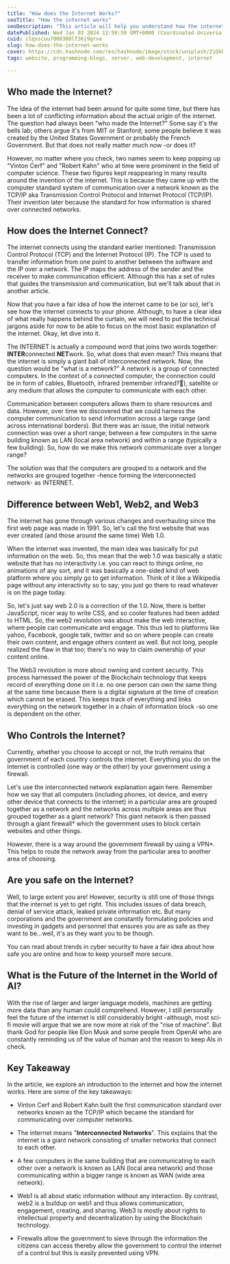 ```yaml
---
title: "How does the Internet Works?"
seoTitle: "How the internet works"
seoDescription: "This article will help you understand how the internet works. you will also learn about what powers the internet and who controls the internet you use."
datePublished: Wed Jan 03 2024 12:59:59 GMT+0000 (Coordinated Universal Time)
cuid: clqxscuu7000308lf36j9grve
slug: how-does-the-internet-works
cover: https://cdn.hashnode.com/res/hashnode/image/stock/unsplash/ZiQkhI7417A/upload/0594a36f4fdfeb2a42396df05d788990.jpeg
tags: website, programming-blogs, server, web-development, internet

---
```


## Who made the Internet?

The idea of the internet had been around for quite some time, but there has been a lot of conflicting information about the actual origin of the internet. The question had always been "who made the Internet?" Some say it's the bells lab; others argue it's from MIT or Stanford; some people believe it was created by the United States Government or probably the French Government. But that does not really matter much now -or does it?

However, no matter where you check, two names seem to keep popping up "Vinton Cerf" and "Robert Kahn" who at time were prominent in the field of computer science. These two figures kept reappearing in many results around the invention of the internet. This is because they came up with the computer standard system of communication over a network known as the TCP/IP aka Transmission Control Protocol and Internet Protocol (TCP/IP). Their invention later because the standard for how information is shared over connected networks.

## How does the Internet Connect?

The internet connects using the standard earlier mentioned: Transmission Control Protocol (TCP) and the Internet Protocol (IP). The TCP is used to transfer information from one point to another between the software and the IP over a network. The IP maps the address of the sender and the receiver to make communication efficient. Although this has a set of rules that guides the transmission and communication, but we'll talk about that in another article.

Now that you have a fair idea of how the internet came to be (or so), let's see how the internet connects to your phone. Although, to have a clear idea of what really happens behind the curtain, we will need to put the technical jargons aside for now to be able to focus on the most basic explanation of the internet. Okay, let dive into it.

The INTERNET is actually a compound word that joins two words together: **INTER**connected **NET**work. So, what does that even mean? This means that the internet is simply a giant ball of interconnected network. Now, the question would be "what is a network?" A network is a group of connected computers. In the context of a connected computer, the connection could be in form of cables, Bluetooth, infrared (remember infrared?🤭), satellite or any medium that allows the computer to communicate with each other.

Communication between computers allows them to share resources and data. However, over time we discovered that we could harness the computer communication to send information across a large range (and across international borders). But there was an issue, the initial network connection was over a short range; between a few computers in the same building known as LAN (local area network) and within a range (typically a few building). So, how do we make this network communicate over a longer range?

The solution was that the computers are grouped to a network and the networks are grouped together -hence forming the interconnected network- as INTERNET.

## Difference between Web1, Web2, and Web3

The internet has gone through various changes and overhauling since the first web page was made in 1991. So, let's call the first website that was ever created (and those around the same time) Web 1.0.

When the internet was invented, the main idea was basically for put information on the web. So, this mean that the web 1.0 was basically a static website that has no interactivity i.e. you can react to things online, no animations of any sort, and it was basically a one-sided kind of web platform where you simply go to get information. Think of it like a Wikipedia page without any interactivity so to say; you just go there to read whatever is on the page today.

So, let's just say web 2.0 is a correction of the 1.0. Now, there is better JavaScript, nicer way to write CSS, and so cooler features had been added to HTML. So, the web2 revolution was about make the web interactive, where people can communicate and engage. This thus led to platforms like yahoo, Facebook, google talk, twitter and so on where people can create their own content, and engage others content as well. But not long, people realized the flaw in that too; there's no way to claim ownership of your content online.

The Web3 revolution is more about owning and content security. This process harnessed the power of the Blockchain technology that keeps record of everything done on it i.e. no one person can own the same thing at the same time because there is a digital signature at the time of creation which cannot be erased. This keeps track of everything and links everything on the network together in a chain of information block -so one is dependent on the other.

## Who Controls the Internet?

Currently, whether you choose to accept or not, the truth remains that government of each country controls the internet. Everything you do on the internet is controlled (one way or the other) by your government using a firewall.

Let's use the interconnected network explanation again here. Remember how we say that all computers (including phones, iot device, and every other device that connects to the internet) in a particular area are grouped together as a network and the networks across multiple areas are thus grouped together as a giant network? This giant network is then passed through a giant firewall\* which the government uses to block certain websites and other things.

However, there is a way around the government firewall by using a VPN\*. This helps to route the network away from the particular area to another area of choosing.

## Are you safe on the Internet?

Well, to large extent you are! However, security is still one of those things that the internet is yet to get right. This includes issues of data breach, denial of service attack, leaked private information etc. But many corporations and the government are constantly formulating policies and investing in gadgets and personnel that ensures you are as safe as they want to be...well, it's as they want you to be though.

You can read about trends in cyber security to have a fair idea about how safe you are online and how to keep yourself more secure.

## What is the Future of the Internet in the World of AI?

With the rise of larger and larger language models, machines are getting more data than any human could comprehend. However, I still personally feel the future of the internet is still considerably bright -although, most sci-fi movie will argue that we are now more at risk of the "rise of machine". But thank God for people like Elon Musk and some people from OpenAI who are constantly reminding us of the value of human and the reason to keep AIs in check.

## Key Takeaway

In the article, we explore an introduction to the internet and how the internet works. Here are some of the key takeaways:

* Vinton Cerf and Robert Kahn built the first communication standard over networks known as the TCP/IP which became the standard for communicating over computer networks.
    
* The internet means "**Interconnected** **Networks**". This explains that the internet is a giant network consisting of smaller networks that connect to each other.
    
* A few computers in the same building that are communicating to each other over a network is known as LAN (local area network) and those communicating within a bigger range is known as WAN (wide area network).
    
* Web1 is all about static information without any interaction. By contrast, web2 is a buildup on web1 and thus allows communication, engagement, creating, and sharing. Web3 is mostly about rights to intellectual property and decentralization by using the Blockchain technology.
    
* Firewalls allow the government to sieve through the information the citizens can access thereby allow the government to control the internet of a control but this is easily prevented using VPN.`⁠`⁠
